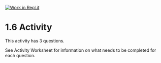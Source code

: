 [![Work in Repl.it](https://classroom.github.com/assets/work-in-replit-14baed9a392b3a25080506f3b7b6d57f295ec2978f6f33ec97e36a161684cbe9.svg)](https://classroom.github.com/online_ide?assignment_repo_id=3288365&assignment_repo_type=AssignmentRepo)
# 1.6 Activity

This activity has 3 questions.  

See Activity Worksheet for information on what needs to be completed for each question.